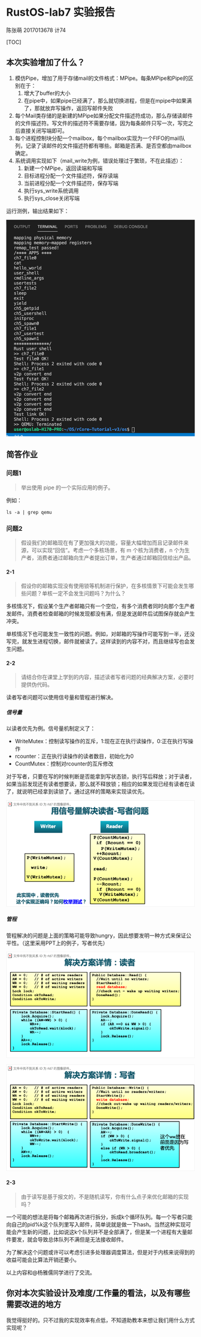 # RustOS-lab7 实验报告

陈张萌 2017013678 计74

[TOC]

## 本次实验增加了什么？

1. 模仿Pipe，增加了用于存储mail的文件格式：MPipe。每条MPipe和Pipe的区别在于：
   1. 增大了buffer的大小
   2. 在pipe中，如果pipe已经满了，那么就切换进程，但是在mpipe中如果满了，那就放弃写操作，返回写邮件失败
2. 每个Mail类存储的是新建的MPipe如果分配文件描述符成功，那么存储读邮件的文件描述符。写文件的描述符不需要存储，因为每条邮件只写一次，写完之后直接关闭写端即可。
3. 每个进程控制块分配一个mailbox，每个mailbox实现为一个FIFO的mail队列，记录了读邮件的文件描述符都有哪些。邮箱是否满、是否空都由mailbox确定。
4. 系统调用实现如下（mail_write为例，错误处理过于繁琐，不在此描述）：
   1. 新建一个MPipe，返回读端和写端
   2. 目标进程分配一个文件描述符，保存读端
   3. 当前进程分配一个文件描述符，保存写端
   4. 执行sys_write系统调用
   5. 执行sys_close关闭写端

运行测例，输出结果如下：

![](./lab7/result.png)

## 简答作业

### 问题1

> 举出使用 pipe 的一个实际应用的例子。

例如：

```shell
ls -a | grep qemu
```

### 问题2

> 假设我们的邮箱现在有了更加强大的功能，容量大幅增加而且记录邮件来源，可以实现“回信”。考虑一个多核场景，有 m 个核为消费者，n 个为生产者，消费者通过邮箱向生产者提出订单，生产者通过邮箱回信给出产品。

#### 2-1

> 假设你的邮箱实现没有使用锁等机制进行保护，在多核情景下可能会发生哪些问题？单核一定不会发生问题吗？为什么？

多核情况下，假设某个生产者邮箱只有一个空位，有多个消费者同时向那个生产者发邮件。消费者检查邮箱的时候发现都没有满，但是发送邮件后试图保存就会产生冲突。

单核情况下也可能发生一致性的问题。例如，对邮箱的写操作可能写到一半，还没写完，就发生进程切换，邮件就被读了。这样读到的内容不对，而且继续写也会发生问题。

#### 2-2

>请结合你在课堂上学到的内容，描述读者写者问题的经典解决方案，必要时提供伪代码。

读者写者问题可以使用信号量和管程进行解决。

##### 信号量

以读者优先为例。信号量机制定义了：

- WriteMutex：控制读写操作的互斥，1:现在正在执行读操作，0:正在执行写操作
- rcounter：正在执行读操作的读者数目，初始化为0
- CountMutex：控制对rcounter的互斥修改

对于写者，只要在写的时候判断是否能拿到写状态锁，执行写后释放；对于读者，如果当前发现还有读者想要读，那么就不释放锁；相应的如果发现已经有读者在读了，就说明已经拿到读锁了。通过这样的策略来实现读优先。

![](./lab6/signal.png)

##### 管程

管程解决的问题是上面的策略可能导致hungry，因此想要发明一种方式来保证公平性。（这里采用PPT上的例子，写者优先）

![](./lab6/reader.png)

![](./lab6/writer.png)

#### 2-3

> 由于读写是基于报文的，不是随机读写，你有什么点子来优化邮箱的实现吗？

一个可能的想法是将每个邮箱再次进行拆分，拆成k个循环队列。每一个写者只能向自己的pid%k这个队列里写入邮件，简单说就是做一下hash。当然这种实现可能会产生新的问题，比如说这k个队列并不是全部满了，但是某一个进程有大量邮件要发，就会导致总体队列不满但是无法接收邮件。

为了解决这个问题或许可以考虑引进多处理器调度算法，但是对于内核来说得到的收益可能会比算法开销还要小。

以上内容和@杨雅儒同学进行了交流。

## 你对本次实验设计及难度/工作量的看法，以及有哪些需要改进的地方

我觉得挺好的。只不过我的实现效率有点低，不知道助教本来想让我们用什么方式实现呢？
